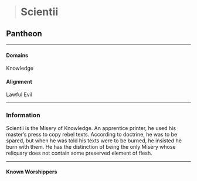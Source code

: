 ># Scientii

## Pantheon 

***

#### Domains 

Knowledge

#### Alignment

Lawful Evil

***

### Information

Scientii is the Misery of Knowledge. An apprentice printer, he used his master’s press to copy rebel texts. According to doctrine, he was to be spared, but when he was told his texts were to be burned, he insisted he burn with them. He has the distinction of being the only Misery whose reliquary does not contain some preserved element of flesh.

***

#### Known Worshippers

